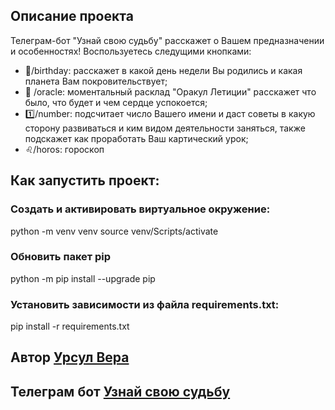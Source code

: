 ## Описание проекта

Телеграм-бот "Узнай свою судьбу" расскажет о Вашем предназначении и особенностях!
Воспользуетесь следущими кнопками:
- :confetti_ball:/birthday: расскажет в какой день недели Вы родились и какая планета Вам покровительствует;
- :crystal_ball: /oracle: моментальный расклад "Оракул Летиции" расскажет что было, что будет и чем сердце успокоется;
- :one:/number: подсчитает число Вашего имени и даст советы в какую сторону развиваться и ким видом деятельности заняться, также подскажет как проработать Ваш картический урок;
- :leo:/horos: гороскоп

## Как запустить проект:

### Cоздать и активировать виртуальное окружение:
python -m venv venv
source venv/Scripts/activate 

### Обновить пакет pip
python -m pip install --upgrade pip

### Установить зависимости из файла requirements.txt:
pip install -r requirements.txt

## Автор [Урсул Вера](https://github.com/VeraUrsul)

## Телеграм бот [Узнай свою судьбу](https://web.telegram.org/a/#6344722417)
